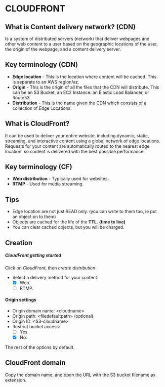 # CLOUDFRONT
## What is Content delivery network? (CDN)

Is a system of distributed servers (network) that deliver webpages and other web content to a user based on the geographic locations of the user, the origin of the webpage, and a content delivery server.

## Key terminology (CDN)

- **Edge location** - This is the location where content will be cached. This is separate to an AWS region/az.
- **Origin** - This is the origin of all the files that the CDN will distribute. This can be an S3 Bucket, an EC2 Instance. an Elastic Load Balancer, or Route53.
- **Distribution** - This is the name given the CDN which consists of a collection of Edge Locations.

## What is CloudFront?

It can be used to deliver your entire website, including dynamic, static, streaming, and interactive content using a global network of edge locations. Requests for your content are automatically routed to the nearest edge location, so content is delivered with the best possible performance.

## Key terminology (CF)

- **Web distribution** - Typically used for websites.
- **RTMP** - Used for media streaming.

## Tips

- Edge location are not just READ only. (you can write to them too, ie put an object on to them)
- Objects are cached for the life of the **TTL**. **(time to live)**
- You can clear cached objects, but you will be charged.

## Creation
##### CloudFront getting started

Click on *CloudFront*, then *create distribution*.

- Select a delivery method for your content.
	- [x] Web.
	- [ ] RTMP.

#### Origin settings

- Origin domain name: \<cloudname\>
- Origin path: \<filedefaultpath\> (optional)
- Origin ID: \<S3-cloudname\>
- Restrict bucket access:
	- [ ] Yes.
	- [x] No.

The rest of the options by default.

## CloudFront domain

Copy the domain name, and open the URL with the S3 bucket filename as extension.